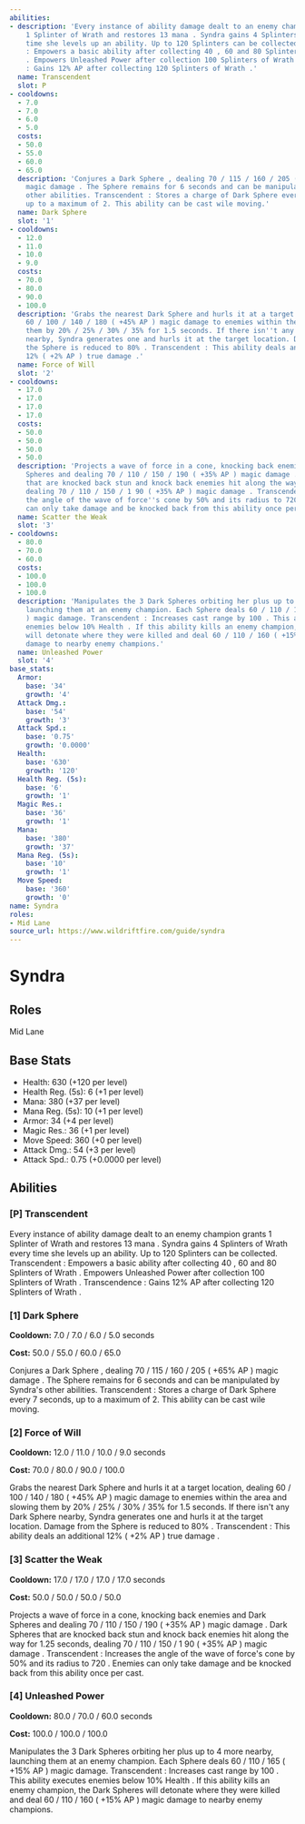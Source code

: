 ```yaml
---
abilities:
- description: 'Every instance of ability damage dealt to an enemy champion grants
    1 Splinter of Wrath and restores 13 mana . Syndra gains 4 Splinters of Wrath every
    time she levels up an ability. Up to 120 Splinters can be collected. Transcendent
    : Empowers a basic ability after collecting 40 , 60 and 80 Splinters of Wrath
    . Empowers Unleashed Power after collection 100 Splinters of Wrath . Transcendence
    : Gains 12% AP after collecting 120 Splinters of Wrath .'
  name: Transcendent
  slot: P
- cooldowns:
  - 7.0
  - 7.0
  - 6.0
  - 5.0
  costs:
  - 50.0
  - 55.0
  - 60.0
  - 65.0
  description: 'Conjures a Dark Sphere , dealing 70 / 115 / 160 / 205 ( +65% AP )
    magic damage . The Sphere remains for 6 seconds and can be manipulated by Syndra''s
    other abilities. Transcendent : Stores a charge of Dark Sphere every 7 seconds,
    up to a maximum of 2. This ability can be cast wile moving.'
  name: Dark Sphere
  slot: '1'
- cooldowns:
  - 12.0
  - 11.0
  - 10.0
  - 9.0
  costs:
  - 70.0
  - 80.0
  - 90.0
  - 100.0
  description: 'Grabs the nearest Dark Sphere and hurls it at a target location, dealing
    60 / 100 / 140 / 180 ( +45% AP ) magic damage to enemies within the area and slowing
    them by 20% / 25% / 30% / 35% for 1.5 seconds. If there isn''t any Dark Sphere
    nearby, Syndra generates one and hurls it at the target location. Damage from
    the Sphere is reduced to 80% . Transcendent : This ability deals an additional
    12% ( +2% AP ) true damage .'
  name: Force of Will
  slot: '2'
- cooldowns:
  - 17.0
  - 17.0
  - 17.0
  - 17.0
  costs:
  - 50.0
  - 50.0
  - 50.0
  - 50.0
  description: 'Projects a wave of force in a cone, knocking back enemies and Dark
    Spheres and dealing 70 / 110 / 150 / 190 ( +35% AP ) magic damage . Dark Spheres
    that are knocked back stun and knock back enemies hit along the way for 1.25 seconds,
    dealing 70 / 110 / 150 / 1 90 ( +35% AP ) magic damage . Transcendent : Increases
    the angle of the wave of force''s cone by 50% and its radius to 720 . Enemies
    can only take damage and be knocked back from this ability once per cast.'
  name: Scatter the Weak
  slot: '3'
- cooldowns:
  - 80.0
  - 70.0
  - 60.0
  costs:
  - 100.0
  - 100.0
  - 100.0
  description: 'Manipulates the 3 Dark Spheres orbiting her plus up to 4 more nearby,
    launching them at an enemy champion. Each Sphere deals 60 / 110 / 165 ( +15% AP
    ) magic damage. Transcendent : Increases cast range by 100 . This ability executes
    enemies below 10% Health . If this ability kills an enemy champion, the Dark Spheres
    will detonate where they were killed and deal 60 / 110 / 160 ( +15% AP ) magic
    damage to nearby enemy champions.'
  name: Unleashed Power
  slot: '4'
base_stats:
  Armor:
    base: '34'
    growth: '4'
  Attack Dmg.:
    base: '54'
    growth: '3'
  Attack Spd.:
    base: '0.75'
    growth: '0.0000'
  Health:
    base: '630'
    growth: '120'
  Health Reg. (5s):
    base: '6'
    growth: '1'
  Magic Res.:
    base: '36'
    growth: '1'
  Mana:
    base: '380'
    growth: '37'
  Mana Reg. (5s):
    base: '10'
    growth: '1'
  Move Speed:
    base: '360'
    growth: '0'
name: Syndra
roles:
- Mid Lane
source_url: https://www.wildriftfire.com/guide/syndra
---
```


# Syndra

## Roles

Mid Lane

## Base Stats

- Health: 630 (+120 per level)
- Health Reg. (5s): 6 (+1 per level)
- Mana: 380 (+37 per level)
- Mana Reg. (5s): 10 (+1 per level)
- Armor: 34 (+4 per level)
- Magic Res.: 36 (+1 per level)
- Move Speed: 360 (+0 per level)
- Attack Dmg.: 54 (+3 per level)
- Attack Spd.: 0.75 (+0.0000 per level)

## Abilities

### [P] Transcendent

Every instance of ability damage dealt to an enemy champion grants 1 Splinter of Wrath and restores 13 mana . Syndra gains 4 Splinters of Wrath every time she levels up an ability. Up to 120 Splinters can be collected. Transcendent : Empowers a basic ability after collecting 40 , 60 and 80 Splinters of Wrath . Empowers Unleashed Power after collection 100 Splinters of Wrath . Transcendence : Gains 12% AP after collecting 120 Splinters of Wrath .

### [1] Dark Sphere

**Cooldown:** 7.0 / 7.0 / 6.0 / 5.0 seconds

**Cost:** 50.0 / 55.0 / 60.0 / 65.0

Conjures a Dark Sphere , dealing 70 / 115 / 160 / 205 ( +65% AP ) magic damage . The Sphere remains for 6 seconds and can be manipulated by Syndra's other abilities. Transcendent : Stores a charge of Dark Sphere every 7 seconds, up to a maximum of 2. This ability can be cast wile moving.

### [2] Force of Will

**Cooldown:** 12.0 / 11.0 / 10.0 / 9.0 seconds

**Cost:** 70.0 / 80.0 / 90.0 / 100.0

Grabs the nearest Dark Sphere and hurls it at a target location, dealing 60 / 100 / 140 / 180 ( +45% AP ) magic damage to enemies within the area and slowing them by 20% / 25% / 30% / 35% for 1.5 seconds. If there isn't any Dark Sphere nearby, Syndra generates one and hurls it at the target location. Damage from the Sphere is reduced to 80% . Transcendent : This ability deals an additional 12% ( +2% AP ) true damage .

### [3] Scatter the Weak

**Cooldown:** 17.0 / 17.0 / 17.0 / 17.0 seconds

**Cost:** 50.0 / 50.0 / 50.0 / 50.0

Projects a wave of force in a cone, knocking back enemies and Dark Spheres and dealing 70 / 110 / 150 / 190 ( +35% AP ) magic damage . Dark Spheres that are knocked back stun and knock back enemies hit along the way for 1.25 seconds, dealing 70 / 110 / 150 / 1 90 ( +35% AP ) magic damage . Transcendent : Increases the angle of the wave of force's cone by 50% and its radius to 720 . Enemies can only take damage and be knocked back from this ability once per cast.

### [4] Unleashed Power

**Cooldown:** 80.0 / 70.0 / 60.0 seconds

**Cost:** 100.0 / 100.0 / 100.0

Manipulates the 3 Dark Spheres orbiting her plus up to 4 more nearby, launching them at an enemy champion. Each Sphere deals 60 / 110 / 165 ( +15% AP ) magic damage. Transcendent : Increases cast range by 100 . This ability executes enemies below 10% Health . If this ability kills an enemy champion, the Dark Spheres will detonate where they were killed and deal 60 / 110 / 160 ( +15% AP ) magic damage to nearby enemy champions.

